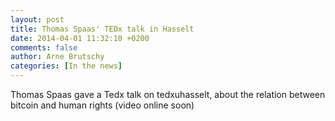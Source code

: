```yaml
---
layout: post
title: Thomas Spaas' TEDx talk in Hasselt
date: 2014-04-01 11:32:10 +0200
comments: false
author: Arne Brutschy
categories: [In the news]
---
```

Thomas Spaas gave a Tedx talk on tedxuhasselt, about the relation between bitcoin and human rights (video online soon)
